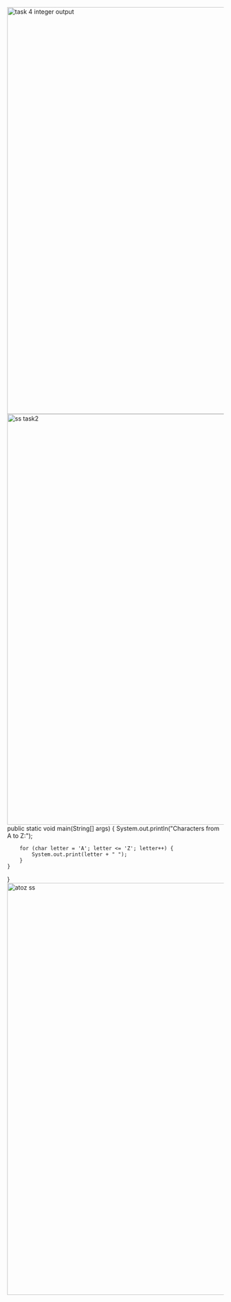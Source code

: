 <img width="944" alt="task 4 integer output" src="https://github.com/user-attachments/assets/2993a9c8-768d-4f9c-8e8e-d856eb300e10" />
<img width="953" alt="ss task2" src="https://github.com/user-attachments/assets/e9f436c3-8dda-4751-bcb0-a4475ae85aa0" />
public static void main(String[] args) {
        System.out.println("Characters from A to Z:");

        for (char letter = 'A'; letter <= 'Z'; letter++) {
            System.out.print(letter + " ");
        }
    }
}
<img width="956" alt="atoz ss" src="https://github.com/user-attachments/assets/3c2168c9-df16-4a75-9eed-196da95ad7f9" />
